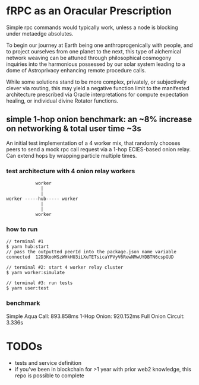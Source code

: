 # fRPC as an Oracular Prescription
Simple rpc commands would typically work, unless a node is blocking under metaedge absolutes.

To begin our journey at Earth being one anthroprogenically with people, and to project ourselves from one planet to the next, this type of alchemical network weaving can be attuned through philosophical cosmogony inquiries into the harmonious possessed by our solar system leading to a dome of Astroprivacy enhancing remote procedure calls.

While some solutions stand to be more complex, privately, or subjectively clever via routing, this may yield a negative function limit to the manifested architecture prescribed via Oracle interpretations for compute expectation healing, or individual divine Rotator functions.

## simple 1-hop onion benchmark: an ~8% increase on networking & total user time ~3s
An initial test implementation of a 4 worker mix, that randomly chooses peers to send a mock rpc call request via a 1-hop ECIES-based onion relay. Can extend hops by wrapping particle multiple times.

### test architecture with 4 onion relay workers
```
           worker
             |
             |
worker -----hub----- worker
             |
             |
           worker
```

### how to run
```
// terminal #1
$ yarn hub:start
// pass the outputted peerId into the package.json name variable 
connected  12D3KooWSzWHkHU3iLXuTETsicaYPVyV6RewNMwUYDBTN6cspGUD

// terminal #2: start 4 worker relay cluster
$ yarn worker:simulate

// terminal #3: run tests
$ yarn user:test
```

### benchmark
Simple Aqua Call: 893.858ms
1-Hop Onion: 920.152ms
Full Onion Circuit: 3.336s

# TODOs
- tests and service definition
- if you've been in blockchain for >1 year with prior web2 knowledge, this repo is possible to complete
